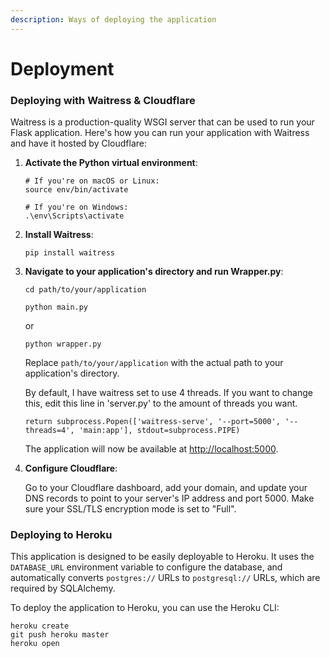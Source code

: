 ```yaml
---
description: Ways of deploying the application
---
```


# Deployment

### Deploying with Waitress & Cloudflare

Waitress is a production-quality WSGI server that can be used to run your Flask application. Here's how you can run your application with Waitress and have it hosted by Cloudflare:

1.  **Activate the Python virtual environment**:

    ```
    # If you're on macOS or Linux:
    source env/bin/activate

    # If you're on Windows:
    .\env\Scripts\activate
    ```
2.  **Install Waitress**:

    ```
    pip install waitress
    ```
3.  **Navigate to your application's directory and run Wrapper.py**:

    ```
    cd path/to/your/application
    ```

    ```
    python main.py
    ```

    or

    ```
    python wrapper.py
    ```

    Replace `path/to/your/application` with the actual path to your application's directory.

    By default, I have waitress set to use 4 threads. If you want to change this, edit this line in 'server.py' to the amount of threads you want.

    ```
    return subprocess.Popen(['waitress-serve', '--port=5000', '--threads=4', 'main:app'], stdout=subprocess.PIPE)
    ```

    The application will now be available at [http://localhost:5000](http://localhost:5000/).
4.  **Configure Cloudflare**:

    Go to your Cloudflare dashboard, add your domain, and update your DNS records to point to your server's IP address and port 5000. Make sure your SSL/TLS encryption mode is set to "Full".

### Deploying to Heroku

This application is designed to be easily deployable to Heroku. It uses the `DATABASE_URL` environment variable to configure the database, and automatically converts `postgres://` URLs to `postgresql://` URLs, which are required by SQLAlchemy.

To deploy the application to Heroku, you can use the Heroku CLI:

```
heroku create
git push heroku master
heroku open
```

